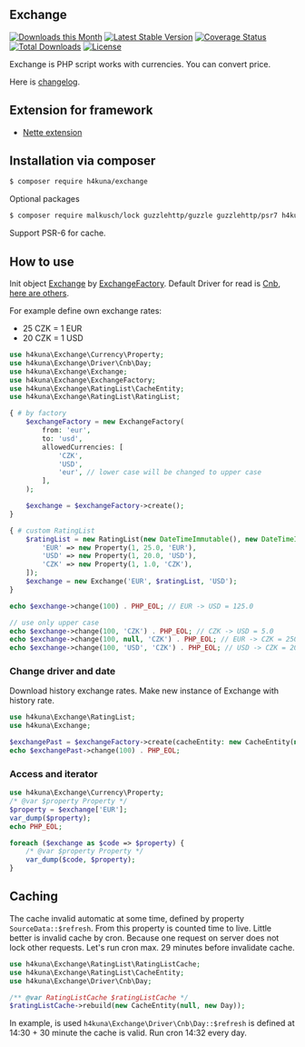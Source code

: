 Exchange
-------
[![Downloads this Month](https://img.shields.io/packagist/dm/h4kuna/exchange.svg)](https://packagist.org/packages/h4kuna/exchange)
[![Latest Stable Version](https://poser.pugx.org/h4kuna/exchange/v/stable?format=flat)](https://packagist.org/packages/h4kuna/exchange)
[![Coverage Status](https://coveralls.io/repos/github/h4kuna/exchange/badge.svg?branch=master)](https://coveralls.io/github/h4kuna/exchange?branch=master)
[![Total Downloads](https://poser.pugx.org/h4kuna/exchange/downloads?format=flat)](https://packagist.org/packages/h4kuna/exchange)
[![License](https://poser.pugx.org/h4kuna/exchange/license?format=flat)](https://packagist.org/packages/h4kuna/exchange)

Exchange is PHP script works with currencies. You can convert price.

Here is [changelog](changelog.md).

## Extension for framework

- [Nette extension](//github.com/h4kuna/exchange-nette)

## Installation via composer

```sh
$ composer require h4kuna/exchange
```
Optional packages
```sh
$ composer require malkusch/lock guzzlehttp/guzzle guzzlehttp/psr7 h4kuna/dir nette/caching
```

Support PSR-6 for cache.

## How to use

Init object [Exchange](src/Exchange.php) by [ExchangeFactory](src/ExchangeFactory.php). Default Driver for read is [Cnb](src/Driver/Cnb/Day.php), [here are others](src/Driver).

For example define own exchange rates:

- 25 CZK = 1 EUR
- 20 CZK = 1 USD

```php
use h4kuna\Exchange\Currency\Property;
use h4kuna\Exchange\Driver\Cnb\Day;
use h4kuna\Exchange\Exchange;
use h4kuna\Exchange\ExchangeFactory;
use h4kuna\Exchange\RatingList\CacheEntity;
use h4kuna\Exchange\RatingList\RatingList;

{ # by factory
	$exchangeFactory = new ExchangeFactory(
		from: 'eur',
		to: 'usd',
		allowedCurrencies: [
			'CZK',
			'USD',
			'eur', // lower case will be changed to upper case
		],
	);

	$exchange = $exchangeFactory->create();
}

{ # custom RatingList
	$ratingList = new RatingList(new DateTimeImmutable(), new DateTimeImmutable(), null, [
		'EUR' => new Property(1, 25.0, 'EUR'),
		'USD' => new Property(1, 20.0, 'USD'),
		'CZK' => new Property(1, 1.0, 'CZK'),
	]);
	$exchange = new Exchange('EUR', $ratingList, 'USD');
}

echo $exchange->change(100) . PHP_EOL; // EUR -> USD = 125.0

// use only upper case
echo $exchange->change(100, 'CZK') . PHP_EOL; // CZK -> USD = 5.0
echo $exchange->change(100, null, 'CZK') . PHP_EOL; // EUR -> CZK = 2500.0
echo $exchange->change(100, 'USD', 'CZK') . PHP_EOL; // USD -> CZK = 2000.0
```

### Change driver and date

Download history exchange rates. Make new instance of Exchange with history rate.

```php
use h4kuna\Exchange\RatingList;
use h4kuna\Exchange;

$exchangePast = $exchangeFactory->create(cacheEntity: new CacheEntity(new Datetime('2000-12-30'), new Day));
echo $exchangePast->change(100) . PHP_EOL;
```

### Access and iterator

```php
use h4kuna\Exchange\Currency\Property;
/* @var $property Property */
$property = $exchange['EUR'];
var_dump($property);
echo PHP_EOL;

foreach ($exchange as $code => $property) {
	/* @var $property Property */
	var_dump($code, $property);
}
```

## Caching

The cache invalid automatic at some time, defined by property `SourceData::$refresh`. From this property is counted time to live. Little better is invalid cache by cron. Because one request on server does not lock other requests. Let's run cron max. 29 minutes before invalidate cache.
```php
use h4kuna\Exchange\RatingList\RatingListCache;
use h4kuna\Exchange\RatingList\CacheEntity;
use h4kuna\Exchange\Driver\Cnb\Day;

/** @var RatingListCache $ratingListCache */
$ratingListCache->rebuild(new CacheEntity(null, new Day));
```

In example, is used `h4kuna\Exchange\Driver\Cnb\Day::$refresh` is defined at 14:30 + 30 minute the cache is valid. Run cron 14:32 every day.
